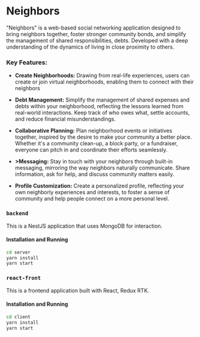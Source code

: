 # Neighbors
"Neighbors" is a web-based social networking application designed to bring neighbors together, foster stronger community bonds, and simplify the management of shared responsibilities, debts. Developed with a deep understanding of the dynamics of living in close proximity to others.

### Key Features:

- **Create Neighborhoods:** Drawing from real-life experiences, users can create or join virtual neighborhoods, enabling them to connect with their neighbors

- **Debt Management:** Simplify the management of shared expenses and debts within your neighborhood, reflecting the lessons learned from real-world interactions. Keep track of who owes what, settle accounts, and reduce financial misunderstandings.

- **Collaborative Planning:** Plan neighborhood events or initiatives together, inspired by the desire to make your community a better place. Whether it's a community clean-up, a block party, or a fundraiser, everyone can pitch in and coordinate their efforts seamlessly.

- **>Messaging:** Stay in touch with your neighbors through built-in messaging, mirroring the way neighbors naturally communicate. Share information, ask for help, and discuss community matters easily.

- **Profile Customization:** Create a personalized profile, reflecting your own neighborly experiences and interests, to foster a sense of community and help people connect on a more personal level.

### `backend`

This is a NestJS application that uses MongoDB for interaction.

#### Installation and Running

```bash
cd server
yarn install
yarn start
```

### `react-front`
This is a frontend application built with React, Redux RTK.

#### Installation and Running
```bash
cd client
yarn install
yarn start
```
